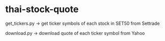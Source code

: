 # thai-stock-quote

get_tickers.py -> get ticker symbols of each stock in SET50 from Settrade

download.py -> download quote of each ticker symbol from Yahoo

